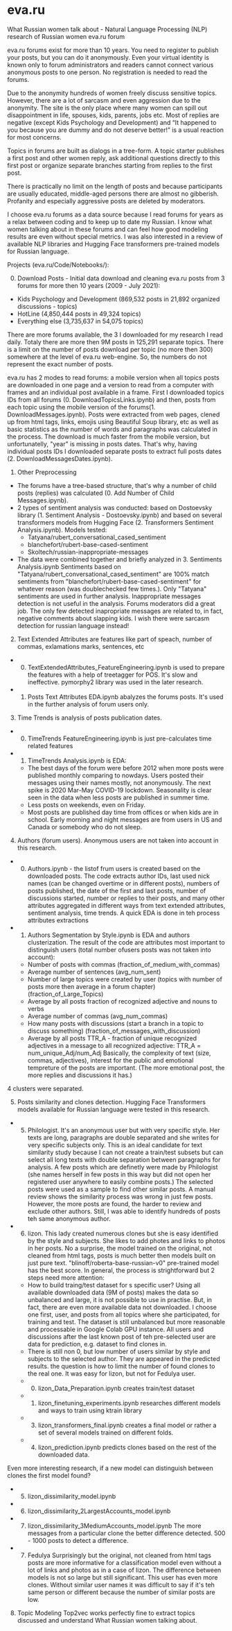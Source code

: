 # eva.ru
What Russian women talk about - Natural Language Processing (NLP) research of Russian women eva.ru forum

eva.ru forums exist for more than 10 years. You need to register to publish your posts, but you can do it anonymously. Even your virtual identity is known only to forum administrators and readers cannot connect various anonymous posts to one person. No registration is needed to read the forums.

Due to the anonymity hundreds of women freely discuss sensitive topics. However, there are a lot of sarcasm and even aggression due to the anonymity. The site is the only place where many women can spill out disappointment in life, spouses, kids, parents, jobs etc. Most of replies are negative (except Kids Psychology and Development) and “It happened to you because you are dummy and do not deserve better!” is a usual reaction for most concerns. 

Topics in forums are built as dialogs in a tree-form. A topic starter publishes a first post and other women reply, ask additional questions directly to this first post or organize separate branches starting from replies to the first post. 

There is practically no limit on the length of posts and because participants are usually educated, middle-aged persons there are almost no gibberish.  Profanity and especially aggressive posts are deleted by moderators. 

I choose eva.ru forums as a data source because I read forums for years as a relax between coding and to keep up to date my Russian. I know what women talking about in these forums and can feel how good modeling results are even without special metrics. I was also interested in a review of available NLP libraries and Hugging Face transformers pre-trained models for Russian language.

Projects (eva.ru/Code/Notebooks/):

0. Download Posts - Initial data download and cleaning eva.ru posts from 3 forums for more then 10 years (2009 - July 2021):
 - Kids Psychology and Development (869,532 posts in 21,892 organized discussions - topics)
 - HotLine (4,850,444 posts in 49,324 topics)
 - Everything else (3,735,637 in 54,075 topics)
 
There are more forums available, the 3 I downloaded for my research I read daily. Totaly there are more then 9M posts in 125,291 separate topics. There is a limit on the number of posts download per topic (no more then 300) somewhere at the level of eva.ru web-engine. So, the numbers do not represent the exact number of posts.
 
eva.ru has 2 modes to read forums: a mobile version when all topics posts are downloaded in one page and a version to read from a computer with frames and an individual post available in a frame. First I downloaded topics IDs from all forums (0. DownloadTopicsLinks.ipynb) and then, posts from each topic using the mobile version of the forums(1. DownloadMessages.ipynb). Posts were extracted from web pages, clened up from html tags, links, emojis using Beautiful Soup library, etc as well as basic statistics as the number of words and paragraphs was calculated in the process. The download is much faster from the mobile version, but unfortunatelly, "year" is missing in posts dates. That's why, having individual posts IDs I downloaded separate posts to extract full posts dates (2. DownloadMessagesDates.ipynb).

1. Other Preprocessing
  - The forums have a tree-based structure, that's why a number of child posts (replies) was calculated (0. Add Number of Child Messages.ipynb).
  - 2 types of sentiment analysis was conducted: based on Dostoevsky library (1. Sentiment Analysis - Dostoevsky.ipynb) and based on several transformers models from Hugging Face (2. Transformers Sentiment Analysis.ipynb). Models tested: 
     - Tatyana/rubert_conversational_cased_sentiment
     - blanchefort/rubert-base-cased-sentiment
     - Skoltech/russian-inappropriate-messages
  - The data were combined together and briefly analyzed in 3. Sentiments Analysis.ipynb Sentiments based on "Tatyana/rubert_conversational_cased_sentiment" are 100% match sentiments from "blanchefort/rubert-base-cased-sentiment" for whatever reason (was doublechecked few times.). Only "Tatyana" sentiments are used in further analysis. Inappropriate messages detection is not useful in the analysis. Forums moderators did a great job. The only few detected inapropriate messages are related to, in fact, negative comments about slapping kids. I wish there were sarcasm detection for russian language instead!

2. Text Extended Attributes are features like part of speach, number of commas, exlamations marks, sentences, etc
 - 0. TextExtendedAttributes_FeatureEngineering.ipynb is used to prepare the features with a help of treetagger for POS. It's slow and ineffective. pymorphy2 library was used in the later research.
 - 1. Posts Text Attributes EDA.ipynb abalyzes the forums posts. It's used in the further analysis of forum users only. 

3. Time Trends is analysis of posts publication dates. 
 - 0. TimeTrends FeatureEngineering.ipynb is just pre-calculates time related features
 - 1. TimeTrends Analysis.ipynb is EDA:
    - The best days of the forum were before 2012 when more posts were published monthly comparing to nowdays. Users posted their messages using their names mostly, not anonymously. The next spike is 2020 Mar-May COVID-19 lockdown. Seasonality is clear seen in the data when less posts are published in summer time.
    - Less posts on weekends, even on Friday.
    - Most posts are published day time from offices or when kids are in school. Early morning and night messages are from users in US and Canada or somebody who do not sleep.

4. Authors (forum users). Anonymous users are not taken into account in this research.
 - 0. Authors.ipynb - the listof frum users is created based on the downloaded posts. The code extracts author IDs, last used nick names (can be changed overtime or in different posts), numbers of posts published, the date of the first and last posts, number of discussions started, number or replies to their posts, and many other attributes aggregated in different ways from text extended attributes, sentiment analysis, time trends. A quick EDA is done in teh process attributes extractions
 - 1. Authors Segmentation by Style.ipynb is EDA and authors clusterization. The result of the code are attributes most important to distinguish users (total number ofusers  posts was not taken into account):
    - Number of posts with commas (fraction_of_medium_with_commas)
    - Average number of sentences (avg_num_sent)
    - Number of large topics were created by user (topics with number of posts more then average in a forum chapter) (fraction_of_Large_Topics)
    - Average by all posts fraction of recognized adjective and nouns to verbs
    - Average number of commas (avg_num_commas)
    - How many posts with discussions (start a branch in a topic to discuss something) (fraction_of_messages_with_discussion)
    - Average by all posts TTR_A - fraction of unique recognized adjectives in a message to all recognized adjective: TTR_A = num_unique_Adj/num_Adj
Basically, the complexity of text (size, commas, adjectives), interest for the public and emotional tempreture of the posts are important. (The more emotional post, the more replies and discussions it has.)

4 clusters were separated.

5. Posts similarity and clones detection. Hugging Face Transformers models available for Russian language were tested in this research.
  - 5. Philologist. It's an anonymous user but with very specific style. Her texts are long, paragraphs are double separated and she writes for very specific subjects only. This is an ideal candidate for text similarity study because I can not create a train/test subsets but can select all long texts with double separation between paragraphs for analysis. A few posts which are definetly were made by Philologist (she names herself in few posts in this way but did not open her registered user anywhere to easily combine posts.) The selected posts were used as a sample to find other similar posts. A manual review shows the similarity process was wrong in just few posts. However, the more posts are found, the harder to review and exclude other authors. Still, I was able to identify hundreds of posts teh same anonymous author.
  - 6. lizon. This lady created numerous clones but she is easy identified by the style and subjects. She likes to add photes and links to photos in her posts. No a surprise, the model trained on the original, not cleaned from html tags, posts is much better then models built on just pure text. "blinoff/roberta-base-russian-v0" pre-trained model has the best score. In general, the process is strightforward but 2 steps need more attention:
    - How to build traing/test dataset for s specific user? Using all available downloaded data (9M of posts) makes the data so unbalanced and large, it is not possible to use in practise. But, in fact, there are even more available data not downloaded. I choose one first, user, and posts from all topics where she participated, for training and test. The dataset is still unbalanced but more reasonable and processable in Google Colab GPU instance. All users and discussions after the last known post of teh pre-selected user are data for prediction, e.g. dataset to find clones in.
    -  There is still non 0, but low number of users similar by style and subjects to the selected author. They are appeared in the predicted results. the question is how to limit the number of found clones to the real one. It was easy for lizon, but not for Fedulya user.
    -  0. lizon_Data_Preparation.ipynb creates train/test dataset
    -  1. lizon_finetuning_experiments.ipynb researches different models and ways to train using ktrain library
    -  3. lizon_transformers_final.ipynb creates a final model or rather a set of several models trained on different folds.
    -  4. lizon_prediction.ipynb predicts clones based on the rest of the downloaded data.
    
 Even more interesting research, if a new model can distinguish between clones the first model found?
   - 5. lizon_dissimilarity_model.ipynb
   - 6. lizon_dissimilarity_2LargestAccounts_model.ipynb
   - 7. lizon_dissimilarity_3MediumAccounts_model.ipynb
   The more messages from a particular clone the better difference detected. 500 - 1000 posts to detect a difference.
  
  - 7. Fedulya Surprisingly but the original, not cleaned from html tags posts are more informative for a classification model even without a lot of links and photos as in a case of lizon. The difference between models is not so large but still significant. This user has even more clones. Without similar user names it was difficult to say if it's teh same person or different because the number of similar posts are low.

8. Topic Modeling Top2vec works perfectly fine to extract topics discussed and understand What Russian women talking about. 
